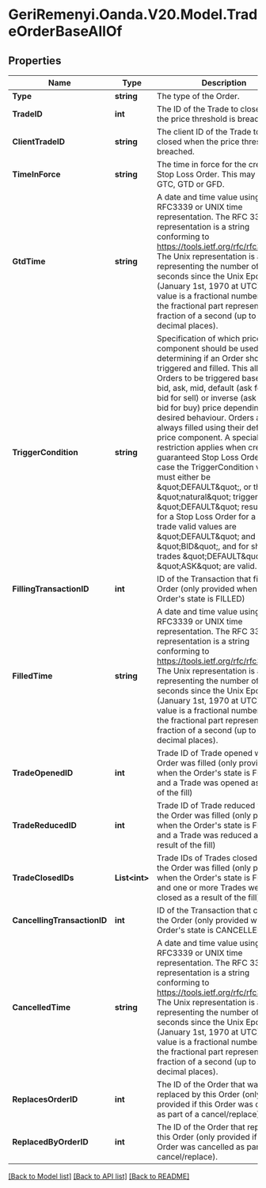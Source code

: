 # GeriRemenyi.Oanda.V20.Model.TradeOrderBaseAllOf
## Properties

Name | Type | Description | Notes
------------ | ------------- | ------------- | -------------
**Type** | **string** | The type of the Order. | [optional] 
**TradeID** | **int** | The ID of the Trade to close when the price threshold is breached. | [optional] 
**ClientTradeID** | **string** | The client ID of the Trade to be closed when the price threshold is breached. | [optional] 
**TimeInForce** | **string** | The time in force for the created Stop Loss Order. This may only be GTC, GTD or GFD. | [optional] 
**GtdTime** | **string** | A date and time value using either RFC3339 or UNIX time representation. The RFC 3339 representation is a string conforming to https://tools.ietf.org/rfc/rfc3339.txt. The Unix representation is a string representing the number of seconds since the Unix Epoch (January 1st, 1970 at UTC). The value is a fractional number, where the fractional part represents a fraction of a second (up to nine decimal places). | [optional] 
**TriggerCondition** | **string** | Specification of which price component should be used when determining if an Order should be triggered and filled. This allows Orders to be triggered based on the bid, ask, mid, default (ask for buy, bid for sell) or inverse (ask for sell, bid for buy) price depending on the desired behaviour. Orders are always filled using their default price component. A special restriction applies when creating a guaranteed Stop Loss Order. In this case the TriggerCondition value must either be \&quot;DEFAULT\&quot;, or the \&quot;natural\&quot; trigger side \&quot;DEFAULT\&quot; results in. So for a Stop Loss Order for a long trade valid values are \&quot;DEFAULT\&quot; and \&quot;BID\&quot;, and for short trades \&quot;DEFAULT\&quot; and \&quot;ASK\&quot; are valid. | [optional] 
**FillingTransactionID** | **int** | ID of the Transaction that filled this Order (only provided when the Order&#39;s state is FILLED) | [optional] 
**FilledTime** | **string** | A date and time value using either RFC3339 or UNIX time representation. The RFC 3339 representation is a string conforming to https://tools.ietf.org/rfc/rfc3339.txt. The Unix representation is a string representing the number of seconds since the Unix Epoch (January 1st, 1970 at UTC). The value is a fractional number, where the fractional part represents a fraction of a second (up to nine decimal places). | [optional] 
**TradeOpenedID** | **int** | Trade ID of Trade opened when the Order was filled (only provided when the Order&#39;s state is FILLED and a Trade was opened as a result of the fill) | [optional] 
**TradeReducedID** | **int** | Trade ID of Trade reduced when the Order was filled (only provided when the Order&#39;s state is FILLED and a Trade was reduced as a result of the fill) | [optional] 
**TradeClosedIDs** | **List&lt;int&gt;** | Trade IDs of Trades closed when the Order was filled (only provided when the Order&#39;s state is FILLED and one or more Trades were closed as a result of the fill) | [optional] 
**CancellingTransactionID** | **int** | ID of the Transaction that cancelled the Order (only provided when the Order&#39;s state is CANCELLED) | [optional] 
**CancelledTime** | **string** | A date and time value using either RFC3339 or UNIX time representation. The RFC 3339 representation is a string conforming to https://tools.ietf.org/rfc/rfc3339.txt. The Unix representation is a string representing the number of seconds since the Unix Epoch (January 1st, 1970 at UTC). The value is a fractional number, where the fractional part represents a fraction of a second (up to nine decimal places). | [optional] 
**ReplacesOrderID** | **int** | The ID of the Order that was replaced by this Order (only provided if this Order was created as part of a cancel/replace). | [optional] 
**ReplacedByOrderID** | **int** | The ID of the Order that replaced this Order (only provided if this Order was cancelled as part of a cancel/replace). | [optional] 

[[Back to Model list]](../README.md#documentation-for-models) [[Back to API list]](../README.md#documentation-for-api-endpoints) [[Back to README]](../README.md)

